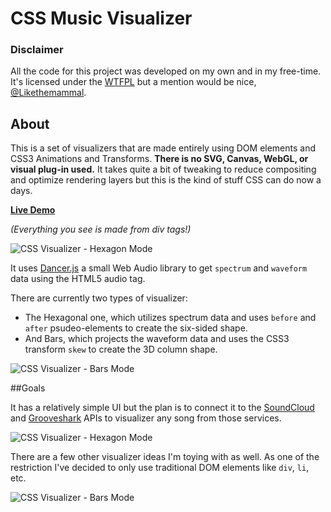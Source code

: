 # CSS Music Visualizer

### Disclaimer
All the code for this project was developed on my own and in my free-time. It's licensed under the [WTFPL](http://www.wtfpl.net/) but a mention would be nice, [@Likethemammal](https://github.com/likethemammal).

## About

This is a set of visualizers that are made entirely using DOM elements and CSS3 Animations and Transforms. **There is no SVG, Canvas, WebGL, or visual plug-in used.** It takes quite a bit of tweaking to reduce compositing and optimize rendering layers but this is the kind of stuff CSS can do now a days.

[**Live Demo**](http://likethemammal.github.io/css-visualizer)


*(Everything you see is made from div tags!)*

![CSS Visualizer - Hexagon Mode](http://i.imgur.com/E6PfK3j.png?1)

It uses [Dancer.js](https://github.com/jsantell/dancer.js) a small Web Audio library to get `spectrum` and `waveform` data using the HTML5 audio tag.

There are currently two types of visualizer:

 * The Hexagonal one, which utilizes spectrum data and uses `before` and `after` psudeo-elements to create the six-sided shape.
 * And Bars, which projects the waveform data and uses the CSS3 transform `skew` to create the 3D column shape.

![CSS Visualizer - Bars Mode](http://i.imgur.com/hBcYVJ9.png?1)

##Goals

It has a relatively simple UI but the plan is to connect it to the [SoundCloud](http://SoundCloud.com) and [Grooveshark](http://grooveshark.com) APIs to visualizer any song from those services.

![CSS Visualizer - Hexagon Mode](http://i.imgur.com/R1MpAA6.png)

There are a few other visualizer ideas I'm toying with as well. As one of the restriction I've decided to only use traditional DOM elements like `div`, `li`, etc.

![CSS Visualizer - Bars Mode](http://i.imgur.com/WkTcNR5.png)
